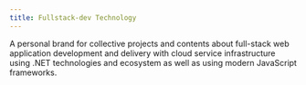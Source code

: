 ```yaml
---
title: Fullstack-dev Technology
---
```


A personal brand for collective projects and contents about full-stack web application development and delivery with cloud service infrastructure using .NET technologies and ecosystem as well as using modern JavaScript frameworks.
